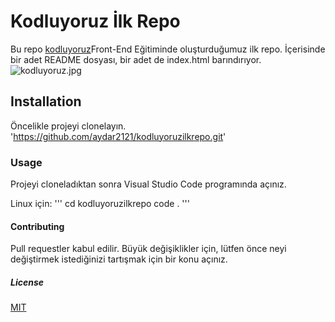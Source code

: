# Kodluyoruz İlk Repo
Bu repo [kodluyoruz](https://www.kodluyoruz.org/)Front-End Eğitiminde oluşturduğumuz ilk repo. İçerisinde bir adet README dosyası, bir adet de index.html barındırıyor.
![kodluyoruz.jpg](C:\Users\adsız\Desktop\kodluyoruz.jpg)
## Installation
Öncelikle projeyi clonelayın.
'https://github.com/aydar2121/kodluyoruzilkrepo.git'
### Usage
Projeyi cloneladıktan sonra Visual Studio Code programında açınız.

Linux için:
'''
cd kodluyoruzilkrepo
code .
'''
#### Contributing
Pull requestler kabul edilir. Büyük değişiklikler için, lütfen önce neyi değiştirmek istediğinizi tartışmak için bir konu açınız.
##### License
[MIT](C:\Users\adsız\Desktop\html_odev\LICENSE)